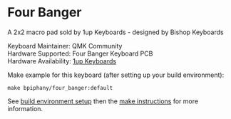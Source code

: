 Four Banger
===

A 2x2 macro pad sold by 1up Keyboards - designed by Bishop Keyboards

Keyboard Maintainer: QMK Community  
Hardware Supported: Four Banger Keyboard PCB  
Hardware Availability: [1up Keyboards](https://1upkeyboards.com/)

Make example for this keyboard (after setting up your build environment):

    make bpiphany/four_banger:default

See [build environment setup](https://docs.qmk.fm/#/getting_started_build_tools) then the [make instructions](https://docs.qmk.fm/#/getting_started_make_guide) for more information.
